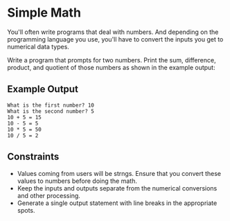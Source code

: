 # Simple Math

You'll often write programs that deal with numbers. And depending on the programming language
you use, you'll have to convert the inputs you get to numerical data types.

Write a program that prompts for two numbers. Print the sum, difference, product, and quotient
of those numbers as shown in the example output:

## Example Output

```
What is the first number? 10
What is the second number? 5
10 + 5 = 15
10 - 5 = 5
10 * 5 = 50
10 / 5 = 2
```

## Constraints

- Values coming from users will be strngs. Ensure that you convert these values to numbers before
  doing the math.
- Keep the inputs and outputs separate from the numerical conversions and other processing.
- Generate a single output statement with line breaks in the appropriate spots.